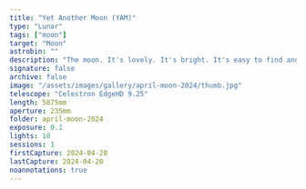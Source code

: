 ```yaml
---
title: "Yet Another Moon (YAM)"
type: "Lunar"
tags: ["moon"]
target: "Moon"
astrobin: ""
description: "The moon. It's lovely. It's bright. It's easy to find and easy to photograph, so I keep doing just that."
signature: false
archive: false
image: "/assets/images/gallery/april-moon-2024/thumb.jpg"
telescope: "Celestron EdgeHD 9.25"
length: 5875mm
aperture: 235mm
folder: april-moon-2024
exposure: 0.1
lights: 10
sessions: 1
firstCapture: 2024-04-20
lastCapture: 2024-04-20
noannotations: true
---
```

